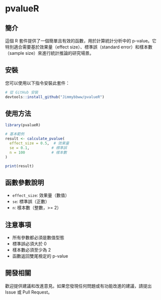 # pvalueR

## 簡介
這個 R 套件提供了一個簡單且有效的函數，用於計算統計分析中的 p-value。它特別適合需要基於效果量（effect size）、標準誤（standard error）和樣本數（sample size）來進行統計推論的研究場景。

## 安裝
您可以使用以下指令安裝此套件：

```r
# 從 GitHub 安裝
devtools::install_github("Jimmybbww/pvalueR")
```

## 使用方法
```r
library(pvalueR)

# 基本範例
result <- calculate_pvalue(
  effect_size = 0.5,  # 效果量
  se = 0.1,          # 標準誤
  n = 100            # 樣本數
)

print(result)
```

## 函數參數說明
- `effect_size`: 效果量（數值）
- `se`: 標準誤（正數）
- `n`: 樣本數（整數，>= 2）

## 注意事項
- 所有參數都必須是數值型態
- 標準誤必須大於 0
- 樣本數必須至少為 2
- 函數返回雙尾檢定的 p-value

## 開發相關
歡迎提供建議和改進意見。如果您發現任何問題或有功能改進的建議，請提出 Issue 或 Pull Request。